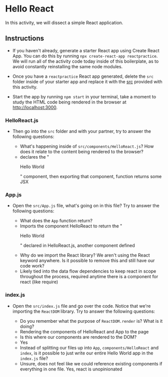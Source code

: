 # Hello React

In this activity, we will dissect a simple React application.

## Instructions

* If you haven't already, generate a starter React app using Create React App. You can do this by running `npx create-react-app reactpractice`. We will run all of the activity code today inside of this boilerplate, as to avoid constantly reinstalling the same node modules.

* Once you have a `reactpractice` React app generated, delete the `src` folder inside of your starter app and replace it with the [src](Unsolved/src) provided with this activity.

* Start the app by running `npm start` in your terminal, take a moment to study the HTML code being rendered in the browser at [http://localhost:3000](http://localhost:3000).

### HelloReact.js

* Then go into the `src` folder and with your partner, try to answer the following questions:

  * What's happening inside of `src/components/HelloReact.js`? How does it relate to the content being rendered to the browser?

  - declares the "<p> Hello World <p>" component, then exporting that component, function returns some JSX

### App.js

* Open the `src/App.js` file, what's going on in this file? Try to answer the following questions:

  * What does the `App` function return?

  - Imports the component HelloReact to return the "<p> Hello World <p>" declared in HelloReact.js, another component defined

  * Why do we import the React library? We aren't using the React keyword anywhere. Is it possible to remove this and still have our code work?

  - Likely tied into the data flow dependencies to keep react in scope throughout the process, required anytime there is a component for react (like require) 

### index.js

* Open the `src/index.js` file and go over the code. Notice that we're importing the `ReactDOM` library. Try to answer the following questions:

  * Do you remember what the purpose of `ReactDOM.render` is? What is it doing?

  - Rendering the components of HelloReact and App to the page

  * Is this where our components are rendered to the DOM?

  - Yes

  * Instead of splitting our files up into `App`, `components/HelloReact` and `index`, is it possible to just write our entire Hello World app in the `index.js` file?

  - Unsure, does not feel like we could reference existing components if everything in one file. Yes, react is unopinionated
